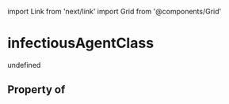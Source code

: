 import Link from 'next/link'
import Grid from '@components/Grid'

# infectiousAgentClass

undefined

## Property of



